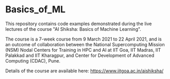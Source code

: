 # Basics_of_ML

This repository contains code examples demonstrated during the live lectures of the course "AI Shiksha: Basics of Machine Learning".

The course is a 7-week course from 9 March 2021 to 22 April 2021, and is an outcome of collaboration between the National Supercomputing Mission (NSM) Nodal Centers for Training in HPC and AI at IIT Goa, IIT Madras, IIT Palakkad and IIT Kharagpur, and Center for Development of Advanced Computing (CDAC), Pune.

Details of the course are available here: https://www.iitgoa.ac.in/aishiksha/


